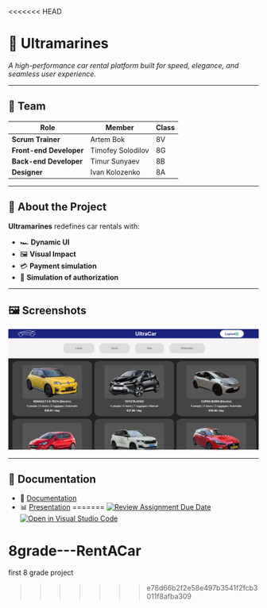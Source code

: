 <<<<<<< HEAD
# 🚀 **Ultramarines**  
*A high-performance car rental platform built for speed, elegance, and seamless user experience.*  

---

## 👥 **Team**  
| Role                   | Member            | Class |
|------------------------|-------------------|-------|
| **Scrum Trainer**      | Artem Bok         |   8V  |
| **Front-end Developer**| Timofey Solodilov |   8G  |
| **Back-end Developer** | Timur Sunyaev     |   8B  |
| **Designer**           | Ivan Kolozenko    |   8A  |

---

## 📌 **About the Project**  
**Ultramarines** redefines car rentals with:  
- 🏎️ **Dynamic UI**
- 🖼️ **Visual Impact**
- 💳 **Payment simulation**
- 👥 **Simulation of authorization**

---

## 🖼️ **Screenshots**  
![Homepage](media/readmeMedia/screenshot1.png)  

---

## 📂 **Documentation**  
- 📄 [Documentation](docs/documentation.docx)  
- 📊 [Presentation](documentation/presentation.pptx)
=======
[![Review Assignment Due Date](https://classroom.github.com/assets/deadline-readme-button-22041afd0340ce965d47ae6ef1cefeee28c7c493a6346c4f15d667ab976d596c.svg)](https://classroom.github.com/a/37xhDVrI)
[![Open in Visual Studio Code](https://classroom.github.com/assets/open-in-vscode-2e0aaae1b6195c2367325f4f02e2d04e9abb55f0b24a779b69b11b9e10269abc.svg)](https://classroom.github.com/online_ide?assignment_repo_id=19352960&assignment_repo_type=AssignmentRepo)
# 8grade---RentACar
first 8 grade project
>>>>>>> e78d66b2f2e58e497b3541f2fcb3011f8afba309
